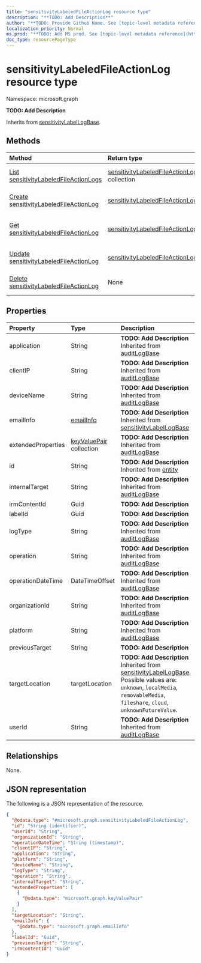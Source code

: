 ```yaml
---
title: "sensitivityLabeledFileActionLog resource type"
description: "**TODO: Add Description**"
author: "**TODO: Provide Github Name. See [topic-level metadata reference](https://msgo.azurewebsites.net/add/document/guidelines/metadata.html#topic-level-metadata)**"
localization_priority: Normal
ms.prod: "**TODO: Add MS prod. See [topic-level metadata reference](https://msgo.azurewebsites.net/add/document/guidelines/metadata.html#topic-level-metadata)**"
doc_type: resourcePageType
---
```


# sensitivityLabeledFileActionLog resource type

Namespace: microsoft.graph

**TODO: Add Description**


Inherits from [sensitivityLabelLogBase](../resources/sensitivitylabellogbase.md).

## Methods
|Method|Return type|Description|
|:---|:---|:---|
|[List sensitivityLabeledFileActionLogs](../api/sensitivitylabeledfileactionlog-list.md)|[sensitivityLabeledFileActionLog](../resources/sensitivitylabeledfileactionlog.md) collection|Get a list of the [sensitivityLabeledFileActionLog](../resources/sensitivitylabeledfileactionlog.md) objects and their properties.|
|[Create sensitivityLabeledFileActionLog](../api/sensitivitylabeledfileactionlog-create.md)|[sensitivityLabeledFileActionLog](../resources/sensitivitylabeledfileactionlog.md)|Create a new [sensitivityLabeledFileActionLog](../resources/sensitivitylabeledfileactionlog.md) object.|
|[Get sensitivityLabeledFileActionLog](../api/sensitivitylabeledfileactionlog-get.md)|[sensitivityLabeledFileActionLog](../resources/sensitivitylabeledfileactionlog.md)|Read the properties and relationships of a [sensitivityLabeledFileActionLog](../resources/sensitivitylabeledfileactionlog.md) object.|
|[Update sensitivityLabeledFileActionLog](../api/sensitivitylabeledfileactionlog-update.md)|[sensitivityLabeledFileActionLog](../resources/sensitivitylabeledfileactionlog.md)|Update the properties of a [sensitivityLabeledFileActionLog](../resources/sensitivitylabeledfileactionlog.md) object.|
|[Delete sensitivityLabeledFileActionLog](../api/sensitivitylabeledfileactionlog-delete.md)|None|Deletes a [sensitivityLabeledFileActionLog](../resources/sensitivitylabeledfileactionlog.md) object.|

## Properties
|Property|Type|Description|
|:---|:---|:---|
|application|String|**TODO: Add Description** Inherited from [auditLogBase](../resources/auditlogbase.md)|
|clientIP|String|**TODO: Add Description** Inherited from [auditLogBase](../resources/auditlogbase.md)|
|deviceName|String|**TODO: Add Description** Inherited from [auditLogBase](../resources/auditlogbase.md)|
|emailInfo|[emailInfo](../resources/emailinfo.md)|**TODO: Add Description** Inherited from [sensitivityLabelLogBase](../resources/sensitivitylabellogbase.md)|
|extendedProperties|[keyValuePair](../resources/synchronization-keyvaluepair.md) collection|**TODO: Add Description** Inherited from [auditLogBase](../resources/auditlogbase.md)|
|id|String|**TODO: Add Description** Inherited from [entity](../resources/entity.md)|
|internalTarget|String|**TODO: Add Description** Inherited from [auditLogBase](../resources/auditlogbase.md)|
|irmContentId|Guid|**TODO: Add Description**|
|labelId|Guid|**TODO: Add Description**|
|logType|String|**TODO: Add Description** Inherited from [auditLogBase](../resources/auditlogbase.md)|
|operation|String|**TODO: Add Description** Inherited from [auditLogBase](../resources/auditlogbase.md)|
|operationDateTime|DateTimeOffset|**TODO: Add Description** Inherited from [auditLogBase](../resources/auditlogbase.md)|
|organizationId|String|**TODO: Add Description** Inherited from [auditLogBase](../resources/auditlogbase.md)|
|platform|String|**TODO: Add Description** Inherited from [auditLogBase](../resources/auditlogbase.md)|
|previousTarget|String|**TODO: Add Description**|
|targetLocation|targetLocation|**TODO: Add Description** Inherited from [sensitivityLabelLogBase](../resources/sensitivitylabellogbase.md). Possible values are: `unknown`, `localMedia`, `removableMedia`, `fileshare`, `cloud`, `unknownFutureValue`.|
|userId|String|**TODO: Add Description** Inherited from [auditLogBase](../resources/auditlogbase.md)|

## Relationships
None.

## JSON representation
The following is a JSON representation of the resource.
<!-- {
  "blockType": "resource",
  "keyProperty": "id",
  "@odata.type": "microsoft.graph.sensitivityLabeledFileActionLog",
  "baseType": "microsoft.graph.sensitivityLabelLogBase",
  "openType": false
}
-->
``` json
{
  "@odata.type": "#microsoft.graph.sensitivityLabeledFileActionLog",
  "id": "String (identifier)",
  "userId": "String",
  "organizationId": "String",
  "operationDateTime": "String (timestamp)",
  "clientIP": "String",
  "application": "String",
  "platform": "String",
  "deviceName": "String",
  "logType": "String",
  "operation": "String",
  "internalTarget": "String",
  "extendedProperties": [
    {
      "@odata.type": "microsoft.graph.keyValuePair"
    }
  ],
  "targetLocation": "String",
  "emailInfo": {
    "@odata.type": "microsoft.graph.emailInfo"
  },
  "labelId": "Guid",
  "previousTarget": "String",
  "irmContentId": "Guid"
}
```

